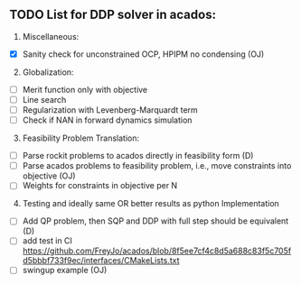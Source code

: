 ## TODO List for DDP solver in acados:

1. Miscellaneous:
- [x] Sanity check for unconstrained OCP, HPIPM no condensing (OJ)

2. Globalization:
- [ ] Merit function only with objective
- [ ] Line search
- [ ] Regularization with Levenberg-Marquardt term
- [ ] Check if NAN in forward dynamics simulation

3. Feasibility Problem Translation:
- [ ] Parse rockit problems to acados directly in feasibility form (D)
- [ ] Parse acados problems to feasibility problem, i.e., move constraints into objective (OJ)
- [ ] Weights for constraints in objective per N

4. Testing and ideally same OR better results as python Implementation
- [ ] Add QP problem, then SQP and DDP with full step should be equivalent (D)
- [ ] add test in CI https://github.com/FreyJo/acados/blob/8f5ee7cf4c8d5a688c83f5c705fd5bbbf733f9ec/interfaces/CMakeLists.txt
- [ ] swingup example (OJ)
